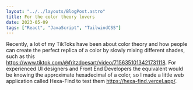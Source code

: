 ```yaml
---
layout: "../../layouts/BlogPost.astro"
title: For the color theory lovers
date: 2023-05-09
tags: ["React", "JavaScript", "TailwindCSS"]
---
```


Recently, a lot of my TikToks have been about color theory and how people can create the perfect replica of a color by slowly mixing different shades, such as this https://www.tiktok.com/@fritzdoesart/video/7156351013421731118. For experienced UI designers and Front End Developers the equivalent would be knowing the approximate hexadecimal of a color, so I made a little web application called Hexa-Find to test them https://hexa-find.vercel.app/.